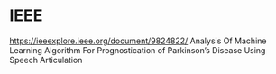# IEEE
https://ieeexplore.ieee.org/document/9824822/
Analysis Of Machine Learning Algorithm 
For Prognostication of Parkinson’s Disease
Using Speech Articulation
